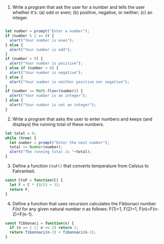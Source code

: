 1. Write a program that ask the user for a number and tells the user whether it's:
(a) odd or even; (b) positive, negative, or neither; (c) an integer.

```javascript

let number = prompt("Enter a number");
if (number % 2 == 0) {
  alert("Your number is even");
} else {
  alert("Your number is odd");
}
if (number > 0) {
  alert("Your number is positive");
} else if (number < 0) {
  alert("Your number is negative");
} else {
  alert("Your number is neither positive nor negative");
}
if (number == Math.floor(number)) {
  alert("Your number is an integer");
} else {
  alert("Your number is not an integer");
}
```

2. Write a program that asks the user to enter numbers and keeps (and displays) the running total
of these numbers.

```javascript
let total = 0;
while (true) {
  let number = prompt("Enter the next number");
  total += Number(number);
  alert("The running total is "+total);
}
```

3. Define a function `CtoF()` that converts temperature from Celsius to Fahrenheit.

```javascript
const CtoF = function(C) {
  let F = C * (9/5) + 32;
  return F;
}
```


4. Define a function that uses recursion calculates the Fibbonaci number *F(n)* for any given natural number *n* as follows: F(1)=1, F(2)=1, F(n)=F(n-2)+F(n-1).

```javascript
const fibbonaci = function(n) {
  if (n == 1 || n == 2) return 1;
  return fibonnaci(n-2) + fibonnaci(n-1);
}
```
